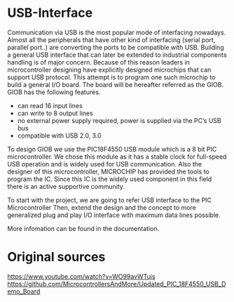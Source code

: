 # USB-Interface

Communication via USB is the most popular mode of interfacing nowadays. Almost all the peripherals that have other kind of interfacing (serial port, parallel port..) are converting the ports to be compatible with USB. Building a general USB interface that can later be extended to industrial components handling is of major concern. Because of this reason leaders in microcontroller designing have explicitly designed microchips that can support USB protocol. This attempt is to program one such microchip to build a general I/O board. The board will be hereafter referred as the GIOB. GIOB has the following features. 

- can read 16 input lines 
- can write to 8 output lines 
- no external power supply required, power is supplied via the PC’s USB bus 
- compatible with USB 2.0, 3.0

To design GIOB we use the PIC18F4550 USB module which is a 8 bit PIC microcontroller. We chose this module as it has a stable clock for full-speed USB operation and is widely used for USB communication. Also the designer of this microcontroller, MICROCHIP has provided the tools to program the IC. Since this IC is the widely used component in this field there is an active supportive community. 


To start with the project, we are going to refer ​USB interface to the PIC Microcontroller  Then, extend the design and the concept to more generalized plug and play I/O interface with maximum data lines possible.

More infomation can be found in the documentation.

# Original sources
https://www.youtube.com/watch?v=WO99avWTujs
https://github.com/MicrocontrollersAndMore/Updated_PIC_18F4550_USB_Demo_Board
